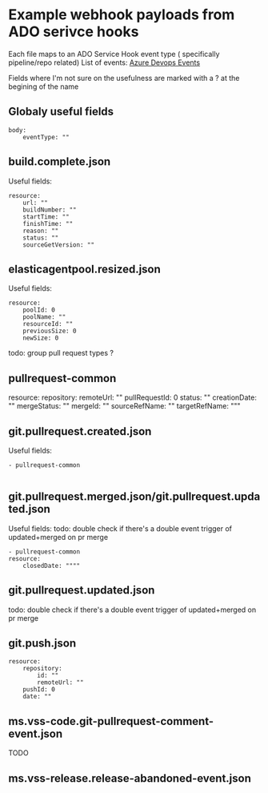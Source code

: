 # Example webhook payloads from ADO serivce hooks

Each file maps to an ADO Service Hook event type ( specifically pipeline/repo related)
List of events: [Azure Devops Events](https://docs.microsoft.com/en-us/azure/devops/service-hooks/events?view=azure-devops)


Fields where I'm not sure on the usefulness are marked with a ? at the begining of the name
## Globaly useful fields
```
body:
    eventType: ""
```
## build.complete.json
Useful fields:
```
resource:
    url: ""
    buildNumber: ""
    startTime: ""
    finishTime: ""
    reason: ""
    status: ""
    sourceGetVersion: ""
``` 

## elasticagentpool.resized.json
Useful fields:
```
resource:
    poolId: 0
    poolName: ""
    resourceId: ""
    previousSize: 0
    newSize: 0    
```


todo: group pull request types ? 

## pullrequest-common
resource:
    repository:
        remoteUrl: ""
    pullRequestId: 0
    status: ""
    creationDate: ""
    mergeStatus: ""
    mergeId: ""
    sourceRefName: ""
    targetRefName: """


## git.pullrequest.created.json
Useful fields:
```
- pullrequest-common
    
```
## git.pullrequest.merged.json/git.pullrequest.updated.json
Useful fields:
todo: double check if there's a double event trigger of updated+merged on pr merge
```
- pullrequest-common
resource:
    closedDate: """"
```
## git.pullrequest.updated.json
todo: double check if there's a double event trigger of updated+merged on pr merge

## git.push.json
```
resource:
    repository:
        id: ""
        remoteUrl: ""
    pushId: 0
    date: ""

```

## ms.vss-code.git-pullrequest-comment-event.json
TODO
## ms.vss-release.release-abandoned-event.json